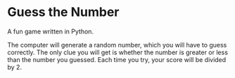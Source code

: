 # Guess the Number
A fun game written in Python.

The computer will generate a random number, which you will have to guess correctly. The only clue you will get is whether the number is greater or less than the number you guessed. Each time you try, your score will be divided by 2.
